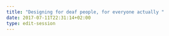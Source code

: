 ```yaml
---
title: "Designing for deaf people, for everyone actually "
date: 2017-07-11T22:31:14+02:00
type: edit-session
---
```


